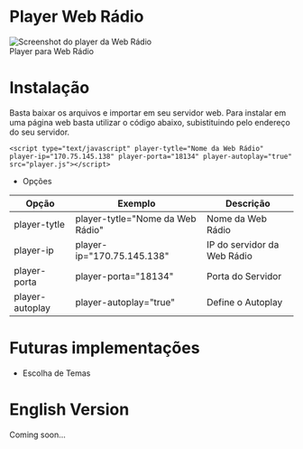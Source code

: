 # Player Web Rádio
![Screenshot do player da Web Rádio](https://github.com/lucianobragaweb/Player-Web-Radio/blob/master/screenshot.png?raw=true)<br />
Player para Web Rádio

# Instalação
Basta baixar os arquivos e importar em seu servidor web.
Para instalar em uma página web basta utilizar o código abaixo, subistituindo pelo endereço do seu servidor.

`<script type="text/javascript" player-tytle="Nome da Web Rádio" player-ip="170.75.145.138" player-porta="18134" player-autoplay="true" src="player.js"></script>`

* Opções

Opção           | Exemplo                           | Descrição
----------------|---------------------------------- | ----------------------------------
player-tytle    |player-tytle="Nome da Web Rádio"   | Nome da Web Rádio
player-ip       |player-ip="170.75.145.138"         | IP do servidor da Web Rádio
player-porta    |player-porta="18134"               | Porta do Servidor
player-autoplay |player-autoplay="true"             | Define o Autoplay

# Futuras implementações
* Escolha de Temas

# English Version
Coming soon...
